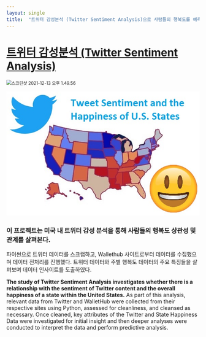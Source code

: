 ```yaml
---
layout: single
title:  "트위터 감성분석 (Twitter Sentiment Analysis)으로 사람들의 행복도를 예측할 수 있을까?"
---
```


# [트위터 감성분석 (Twitter Sentiment Analysis)](https://sooeun67.github.io/twitter_sentiment_happiness/)

<img src="../images/2019-03-09-twitter-sentiment-analysis/스크린샷 2021-12-13 오후 1.49.56.png" alt="스크린샷 2021-12-13 오후 1.49.56" style="zoom:80%;" />





![twitter_sentiment_image](../images/2019-03-09-twitter-sentiment-analysis/twitter_sentiment_image.jpeg)





### 이 프로젝트는 미국 내 트위터 감성 분석을 통해 사람들의 행복도 상관성 및 관계를 살펴본다. 

파이썬으로 트위터 데이터를 스크랩하고, Wallethub 사이트로부터 데이터를 수집했으며 데이터 전처리를 진행했다. 트위터 데이터와 주별 행복도 데이터의 주요 특징들을 살펴보며 데이터 인사이트를 도출하였다.


**The study of Twitter Sentiment Analysis investigates whether there is a relationship with the sentiment of Twitter content and the overall happiness of a state within the United States.** As part of this analysis, relevant data from Twitter and WalletHub were collected from their respective sites using Python, assessed for cleanliness, and cleansed as necessary. Once cleaned, key attributes of the Twitter and State Happiness Data were investigated for initial insight and then deeper analyses were conducted to interpret the data and perform predictive analysis.





